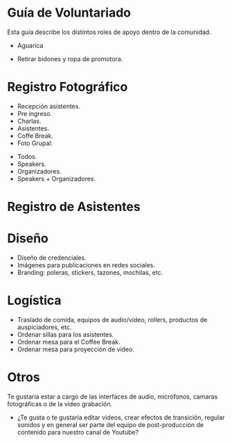 # Guía de Voluntariado

Esta guía describe los distintos roles de apoyo dentro de la comunidad.

+ Aguarica
- Retirar bidones y ropa de promotora.



# Registro Fotográfico
+ Recepción asistentes.
+ Pre ingreso.
+ Charlas.
+ Asistentes.
+ Coffe Break.
+ Foto Grupal: 
- Todos.
- Speakers.
- Organizadores.
- Speakers + Organizadores.

# Registro de Asistentes

# Diseño

+ Diseño de credenciales.
+ Imágenes para publicaciones en redes sociales.
+ Branding: poleras, stickers, tazones, mochilas, etc.

# Logística
+ Traslado de comida, equipos de audio/video, rollers, productos de auspiciadores, etc.
+ Ordenar sillas para los asistentes.
+ Ordenar mesa para el Coffee Break.
+ Ordenar mesa para proyección de video.

# Otros

Te gustaría estar a cargo de las interfaces de audio, micrófonos, camaras fotográficas o de la video grabación.

+ ¿Te gusta o te gustaría editar videos, crear efectos de transición, regular sonidos y en general ser parte del equipo de post-producción de contenido para nuestro canal de Youtube?